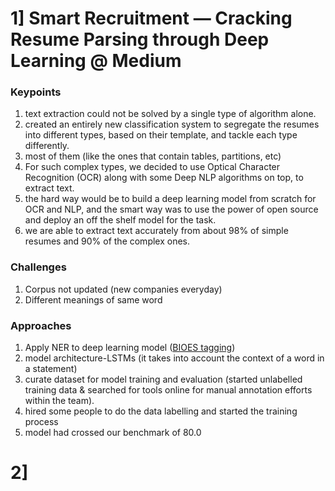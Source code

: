 # 1] Smart Recruitment — Cracking Resume Parsing through Deep Learning @ Medium
### Keypoints
1. text extraction could not be solved by a single type of algorithm alone.
2. created an entirely new classification system to segregate the resumes into different types, based on their template, and tackle each type differently. 
3. most of them (like the ones that contain tables, partitions, etc) 
4. For such complex types, we decided to use Optical Character Recognition (OCR) along with some Deep NLP algorithms on top, to extract text.
5. the hard way would be to build a deep learning model from scratch for OCR and NLP, and the smart way was to use the power of open source and deploy an off the shelf model for the task.
6. we are able to extract text accurately from about 98% of simple resumes and 90% of the complex ones.

### Challenges
1. Corpus not updated (new companies everyday)
2. Different meanings of same word

### Approaches
1. Apply NER to deep learning model ([BIOES tagging](http://ml.cau.ac.kr/activities/outputs/210803-BIOES,%20Conditional%20Random%20Field.pdf))
2. model architecture-LSTMs 
(it takes into account the context of a word in a statement)
3. curate dataset for model training and evaluation
(started unlabelled training data & searched for tools online for manual annotation efforts within the team). 
4. hired some people to do the data labelling and started the training process 
5. model had crossed our benchmark of 80.0

# 2] 
